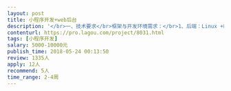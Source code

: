 ```yaml
---                
layout: post       
title: 小程序开发+web后台           
description: '</br>一、技术要求</br>框架与开发环境需求：</br>1、后端：Linux +MySQL5.6 + Nginx + PHP5.6。</br>2、开发框架一定要使用Codeigniter。</br>3、图片和缓存开发可以暂时保存到本地，但需要留有接口，方便我们修改为保存到OSS和使用Redis缓存；</br>4、后台前端框架使用Bootstrap，自适应移动端，使用adminlte更佳。</br>5、小程序：使用美团小程序框架开发http://mpvue.com/</br>代码要求：</br>1、前后端代码尽量添加注释。对类库、方法应该有详细的描述。在容易引起误解或逻辑较复杂的地方也应该加注释。</br>2、代码易于复用、易于扩展。</br>开发文档要求：</br>1、包括数据库建模文件、数据字典、前端接口文档。</br>其他要求：</br>1、模糊搜索不能简单使用LIKE查询。</br>2、web管理后台的访问量统计，用户统计，分享统计要使用百度Echarts图表http://echarts.baidu.com/ 展示统计数据，能够选择起始日期进行筛选统计。</br>3、本地视频文件上传使用阿里云视频点播服务</br>二、开发内容</br>1、微信小程序：首页、内容列表、内容页</br>2、Web管理后台：登陆、资料录入、内容管理、统计、系统设置</br>'     
contenturl: https://pro.lagou.com/project/8031.html      
tags: [小程序开发]            
salary: 5000-10000元          
publish_time: 2018-05-24 00:13:50         
review: 1335人                   
apply: 12人                   
recommend: 5人                   
time_range: 2-4周              
---                 
```

